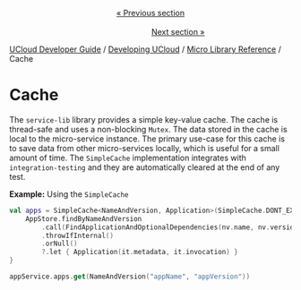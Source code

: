 <p align='center'>
<a href='/docs/developer-guide/development/micro/postgres.md'>« Previous section</a>
&nbsp;&nbsp;&nbsp;&nbsp;&nbsp;&nbsp;&nbsp;&nbsp;&nbsp;&nbsp;&nbsp;&nbsp;&nbsp;&nbsp;&nbsp;&nbsp;&nbsp;&nbsp;&nbsp;&nbsp;&nbsp;&nbsp;&nbsp;&nbsp;&nbsp;&nbsp;&nbsp;&nbsp;&nbsp;&nbsp;&nbsp;&nbsp;&nbsp;&nbsp;&nbsp;&nbsp;&nbsp;&nbsp;&nbsp;&nbsp;&nbsp;&nbsp;&nbsp;&nbsp;&nbsp;&nbsp;&nbsp;&nbsp;&nbsp;&nbsp;&nbsp;&nbsp;&nbsp;&nbsp;&nbsp;&nbsp;&nbsp;&nbsp;&nbsp;&nbsp;&nbsp;&nbsp;&nbsp;&nbsp;&nbsp;&nbsp;&nbsp;&nbsp;&nbsp;&nbsp;&nbsp;&nbsp;&nbsp;&nbsp;&nbsp;&nbsp;&nbsp;&nbsp;&nbsp;&nbsp;&nbsp;&nbsp;&nbsp;&nbsp;&nbsp;&nbsp;&nbsp;&nbsp;&nbsp;&nbsp;&nbsp;&nbsp;&nbsp;&nbsp;&nbsp;&nbsp;&nbsp;&nbsp;&nbsp;&nbsp;&nbsp;&nbsp;&nbsp;&nbsp;&nbsp;&nbsp;&nbsp;&nbsp;&nbsp;&nbsp;&nbsp;&nbsp;&nbsp;&nbsp;&nbsp;&nbsp;&nbsp;&nbsp;&nbsp;&nbsp;&nbsp;&nbsp;&nbsp;&nbsp;&nbsp;&nbsp;&nbsp;&nbsp;&nbsp;&nbsp;&nbsp;&nbsp;&nbsp;&nbsp;&nbsp;&nbsp;&nbsp;&nbsp;&nbsp;&nbsp;&nbsp;&nbsp;&nbsp;&nbsp;&nbsp;&nbsp;&nbsp;&nbsp;&nbsp;&nbsp;&nbsp;&nbsp;&nbsp;<a href='/docs/developer-guide/development/micro/time.md'>Next section »</a>
</p>


[UCloud Developer Guide](/docs/developer-guide/README.md) / [Developing UCloud](/docs/developer-guide/development/README.md) / [Micro Library Reference](/docs/developer-guide/development/micro/README.md) / Cache
# Cache

The `service-lib` library provides a simple key-value cache. The cache is thread-safe and uses a non-blocking 
`Mutex`. The data stored in the cache is local to the micro-service instance. The primary use-case for this cache
is to save data from other micro-services locally, which is useful for a small amount of time.
The `SimpleCache` implementation integrates with `integration-testing` and they are automatically cleared at the
end of any test.

__Example:__ Using the `SimpleCache`

```kotlin
val apps = SimpleCache<NameAndVersion, Application>(SimpleCache.DONT_EXPIRE) { nv ->
    AppStore.findByNameAndVersion
        .call(FindApplicationAndOptionalDependencies(nv.name, nv.version), serviceClient)
        .throwIfInternal()
        .orNull()
        ?.let { Application(it.metadata, it.invocation) }
}

appService.apps.get(NameAndVersion("appName", "appVersion"))
```

